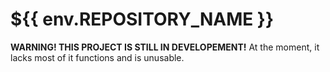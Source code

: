 # ${{ env.REPOSITORY_NAME }}

**WARNING! THIS PROJECT IS STILL IN DEVELOPEMENT!** At the moment, it lacks most of it functions and is unusable.

